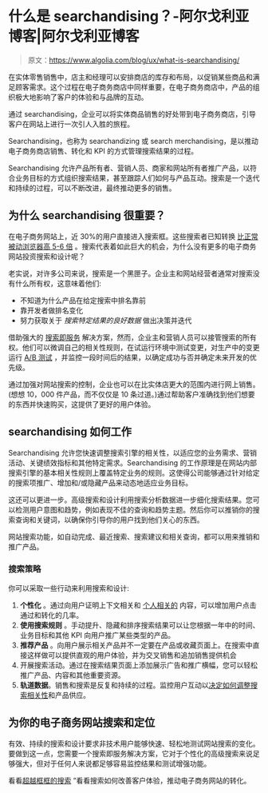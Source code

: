 # 什么是 searchandising？-阿尔戈利亚博客|阿尔戈利亚博客

> 原文：<https://www.algolia.com/blog/ux/what-is-searchandising/>

在实体零售销售中，店主和经理可以安排商店的库存和布局，以促销某些商品和满足顾客需求。这个过程在电子商务商店中同样重要，在电子商务商店中，产品的组织极大地影响了客户的体验和与品牌的互动。

通过 searchandising，企业可以将实体商品销售的好处带到电子商务商店，引导客户在网站上进行一次引人入胜的旅程。

Searchandising，也称为 searchandizing 或 search merchandising，是以推动电子商务商店销售、转化和 KPI 的方式管理搜索结果的过程。

Searchandising 允许产品所有者、营销人员、商家和网站所有者推广产品，以符合业务目标的方式组织搜索结果，甚至跟踪人们如何与产品互动。搜索是一个迭代和持续的过程，可以不断改进，最终推动更多的销售。

## [](#)

## [](#why-is-searchandising-important)为什么 searchandising 很重要？

在电子商务网站上，近 30%的用户[](https://econsultancy.com/site-search-for-e-commerce-13-best-practice-tips/#i.e6bb0iahterern)直接进入搜索框。这些搜索者已知转换 [比正常被动浏览器高 5-6 倍](https://econsultancy.com/four-reasons-why-site-search-is-vital-for-online-retailers/) 。搜索代表着如此巨大的机会，为什么没有更多的电子商务网站投资搜索和设计呢？

老实说，对许多公司来说，搜索是一个黑匣子。企业主和网站经营者通常对搜索没有什么所有权，这意味着他们:

*   不知道为什么产品在给定搜索中排名靠前
*   靠开发者做排名变化
*   努力获取关于 *搜索特定结果的良好数据* 做出决策并迭代

借助强大的 [搜索即服务](https://blog.algolia.com/what-is-search-as-a-service/) 解决方案，然而，企业主和营销人员可以接管搜索的所有权。他们可以微调自己的相关性规则，在试运行环境中测试变更，对生产中的变更运行 [A/B 测试](https://blog.algolia.com/ab-testing-search/) ，并监控一段时间后的结果，以确定成功与否并确定未来开发的优先级。

通过加强对网站搜索的控制，企业也可以在比实体店更大的范围内进行网上销售。(想想 10，000 件产品，而不仅仅是 10 条过道。)通过帮助客户准确找到他们想要的东西并快速购买，这提供了更好的用户体验。

## [](#how-searchandising-works)searchandising 如何工作

Searchandising 允许您快速调整搜索引擎的相关性，以适应您的业务需求、营销活动、关键绩效指标和其他特定需求。Searchandising 的工作原理是在网站内部搜索引擎的基本相关性规则上覆盖特定业务的规则。这使得公司能够通过针对给定的搜索项推广、增加和/或隐藏产品来动态地适应业务目标。

这还可以更进一步。高级搜索和设计利用搜索分析数据进一步细化搜索结果。您可以检测用户意图和趋势，例如表现不佳的查询和趋势主题。然后你可以推销你的搜索查询和关键词，以确保你引导你的用户找到他们关心的东西。

网站搜索功能，如自动完成、最近搜索、搜索建议和相关查询，都可以用来推销和推广产品。

### [](#searchandising-strategy)搜索策略

你可以采取一些行动来利用搜索和设计:

1.  **个性化** 。通过向用户证明上下文相关和 [个人相关的](https://blog.algolia.com/personalized-merchandising-e-commerce/) 内容，可以增加用户点击通过和转化的几率。
2.  **使用搜索规则** 。手动提升、隐藏和排序搜索结果可以让您根据一年中的时间、业务目标和其他 KPI 向用户推广某些类型的产品。
3.  **推荐产品** 。向用户展示相关产品并不一定要在产品或收藏页面上。在搜索中直接这样做可以提供直观的用户体验，并为交叉销售和追加销售提供机会
4.  开展搜索活动。通过在搜索结果页面上添加展示广告和推广横幅，您可以轻松推广产品、内容和其他重要资源。
5.  **轨道数据**。销售和搜索是反复和持续的过程。监控用户互动以[决定如何调整搜索相关性](https://blog.algolia.com/internal-site-search-analysis/)和产品供应。

## [](#searchandising-for-your-e-commerce-site)为你的电子商务网站搜索和定位

有效、持续的搜索和设计要求非技术用户能够快速、轻松地测试网站搜索的变化。要做到这一点，您需要一个搜索即服务解决方案，它对于个性化的高级搜索来说足够强大，但对于任何人来说都足够容易监控结果和测试增强功能。

看看[超越框框的搜索](https://go.algolia.com/search-beyond-the-box) ”看看搜索如何改善客户体验，推动电子商务网站的转化。